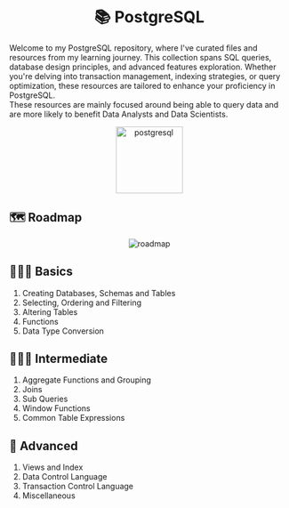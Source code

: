 <h1 align="center">📚 PostgreSQL</h1>

Welcome to my PostgreSQL repository, where I've curated files and resources from my learning journey. This collection spans SQL queries, database design principles, and advanced features exploration. Whether you're delving into transaction management, indexing strategies, or query optimization, these resources are tailored to enhance your proficiency in PostgreSQL.  
These resources are mainly focused around being able to query data and are more likely to benefit Data Analysts and Data Scientists.


<p align='center'>
  <img src="https://miro.medium.com/v2/resize:fit:1220/0*epnKnkKuLx2RAajt" alt="postgresql" height=120/>
</p>

<h2>🗺️ Roadmap</h2>
<p align='center'>
  <img src="https://i.ytimg.com/vi/yMqldbY2AAg/maxresdefault.jpg" alt="roadmap"/>
</p>


## 🧑🏼‍🎓 Basics
1. Creating Databases, Schemas and Tables
2. Selecting, Ordering and Filtering
3. Altering Tables
4. Functions
5. Data Type Conversion

## 🧑🏽‍🔧 Intermediate
1. Aggregate Functions and Grouping
2. Joins
3. Sub Queries
4. Window Functions
5. Common Table Expressions

## 🦾 Advanced
1. Views and Index
2. Data Control Language
3. Transaction Control Language
4. Miscellaneous
